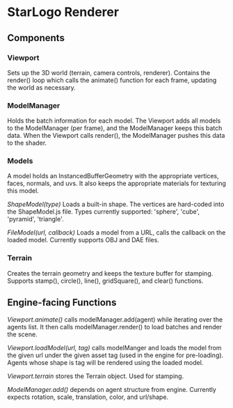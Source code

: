 # StarLogo Renderer

## Components

### Viewport
Sets up the 3D world (terrain, camera controls, renderer). Contains the render() loop which calls the animate() function for each frame, updating the world as necessary.

### ModelManager
Holds the batch information for each model. The Viewport adds all models to the ModelManager (per frame), and the ModelManager keeps this batch data. When the Viewport calls render(), the ModelManager pushes this data to the shader. 

### Models
A model holds an InstancedBufferGeometry with the appropriate vertices, faces, normals, and uvs. It also keeps the appropriate materials for texturing this model.

*ShapeModel(type)* Loads a built-in shape. The vertices are hard-coded into the ShapeModel.js file. Types currently supported: 'sphere', 'cube', 'pyramid', 'triangle'. 

*FileModel(url, callback)* Loads a model from a URL, calls the callback on the loaded model. Currently supports OBJ and DAE files.  

### Terrain
Creates the terrain geometry and keeps the texture buffer for stamping. Supports stamp(), circle(), line(), gridSquare(), and clear() functions.

## Engine-facing Functions
*Viewport.animate()* calls modelManager.add(agent) while iterating over the agents list. It then calls modelManager.render() to load batches and render the scene.

*Viewport.loadModel(url, tag)* calls modelManger and loads the model from the given url under the given asset tag (used in the engine for pre-loading). Agents whose shape is tag will be rendered using the loaded model.

*Viewport.terrain* stores the Terrain object. Used for stamping. 
    
*ModelManager.add()* depends on agent structure from engine. Currently expects rotation, scale, translation, color, and url/shape.